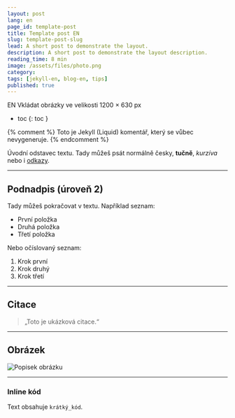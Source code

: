 ```yaml
---
layout: post
lang: en
page_id: template-post
title: Template post EN
slug: template-post-slug
lead: A short post to demonstrate the layout.
description: A short post to demonstrate the layout description.
reading_time: 8 min
image: /assets/files/photo.png
category:
tags: [jekyll-en, blog-en, tips]
published: true
---
```

EN Vkládat obrázky ve velikosti 1200 × 630 px

- toc
{: toc }

<!-- Toto je HTML komentář, vygeneruje se do HTML -->

{% comment %}
Toto je Jekyll (Liquid) komentář, který se vůbec nevygeneruje.
{% endcomment %}

Úvodní odstavec textu. Tady můžeš psát normálně česky, **tučně**, _kurzíva_ nebo i [odkazy](https://example.com).

---

## Podnadpis (úroveň 2)

Tady můžeš pokračovat v textu. Například seznam:

- První položka
- Druhá položka
- Třetí položka

Nebo očíslovaný seznam:

1. Krok první
2. Krok druhý
3. Krok třetí

---

## Citace

> „Toto je ukázková citace.“

---

## Obrázek

![Popisek obrázku](/assets/files/images/photo..png)

---

### Inline kód
Text obsahuje `krátký_kód`.
